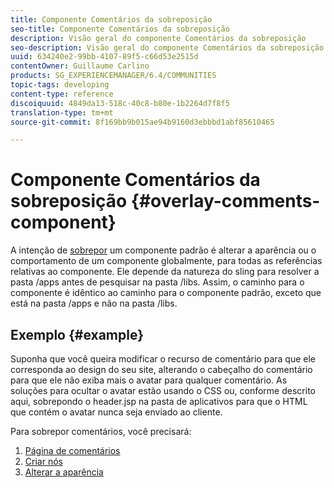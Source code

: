 ```yaml
---
title: Componente Comentários da sobreposição
seo-title: Componente Comentários da sobreposição
description: Visão geral do componente Comentários da sobreposição
seo-description: Visão geral do componente Comentários da sobreposição
uuid: 634240e2-99bb-4107-89f5-c66d53e2515d
contentOwner: Guillaume Carlino
products: SG_EXPERIENCEMANAGER/6.4/COMMUNITIES
topic-tags: developing
content-type: reference
discoiquuid: 4849da13-518c-40c8-b80e-1b2264d7f8f5
translation-type: tm+mt
source-git-commit: 8f169bb9b015ae94b9160d3ebbbd1abf85610465

---
```



# Componente Comentários da sobreposição {#overlay-comments-component}

A intenção de [sobrepor](client-customize.md#overlays) um componente padrão é alterar a aparência ou o comportamento de um componente globalmente, para todas as referências relativas ao componente. Ele depende da natureza do sling para resolver a pasta /apps antes de pesquisar na pasta /libs. Assim, o caminho para o componente é idêntico ao caminho para o componente padrão, exceto que está na pasta /apps e não na pasta /libs.

## Exemplo {#example}

Suponha que você queira modificar o recurso de comentário para que ele corresponda ao design do seu site, alterando o cabeçalho do comentário para que ele não exiba mais o avatar para qualquer comentário. As soluções para ocultar o avatar estão usando o CSS ou, conforme descrito aqui, sobrepondo o header.jsp na pasta de aplicativos para que o HTML que contém o avatar nunca seja enviado ao cliente.

Para sobrepor comentários, você precisará:

1. [Página de comentários](overlay-create-comments-page.md)
1. [Criar nós](overlay-create-nodes.md)
1. [Alterar a aparência](overlay-alter-appearance.md)

